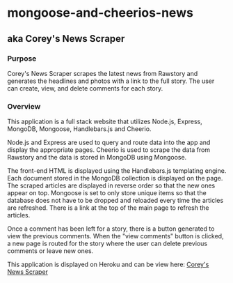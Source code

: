 # mongoose-and-cheerios-news
## aka Corey's News Scraper

### Purpose
Corey's News Scraper scrapes the latest news from Rawstory and generates the headlines and photos with a link to the full story.  The user can create, view, and delete comments for each story.

### Overview
This application is a full stack website that utilizes Node.js, Express, MongoDB, Mongoose, Handlebars.js and Cheerio. 

Node.js and Express are used to query and route data into the app and display the appropriate pages.  Cheerio is used to scrape the data from Rawstory and the data is stored in MongoDB using Mongoose.

The front-end HTML is displayed using the Handlebars.js templating engine.  Each document stored in the MongoDB collection is displayed on the page.  The scraped articles are displayed in reverse order so that the new ones appear on top.  Mongoose is set to only store unique items so that the database does not have to be dropped and reloaded every time the articles are refreshed.  There is a link at the top of the main page to refresh the articles.

Once a comment has been left for a story, there is a button generated to view the previous comments.  When the "view comments" button is clicked, a new page is routed for the story where the user can delete previous comments or leave new ones.

This application is displayed on Heroku and can be view here: [Corey's News Scraper](https://corey-news-scraper.herokuapp.com)
